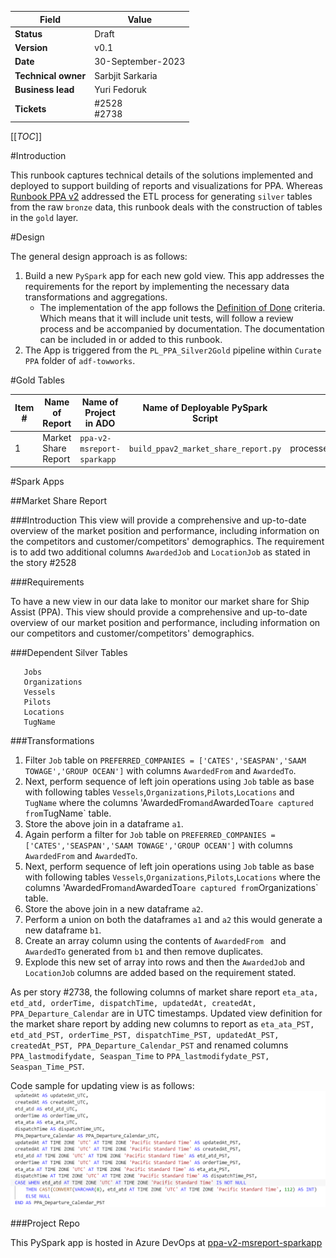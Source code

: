 |Field|Value|
|--|--|
|**Status**|Draft|
|**Version**| v0.1|
|**Date**|30-September-2023|
|**Technical owner**|Sarbjit Sarkaria|
|**Business lead**|Yuri Fedoruk|
|**Tickets**| #2528 <br> #2738

[[_TOC_]]

#Introduction

This runbook captures technical details of the solutions implemented and deployed to support building of reports and visualizations for PPA. Whereas [Runbook PPA v2](https://dev.azure.com/seaspan-edw/SMG-DataOps/_wiki/wikis/SMG%20Data%20Ops%20Wiki/124/Runbook-PPA-v2) addressed the ETL process for generating `silver` tables from the raw `bronze` data, this runbook deals with the construction of tables in the `gold` layer.

#Design

The general design approach is as follows:
1. Build a new `PySpark` app for each new gold view. This app addresses the requirements for the report by implementing the necessary data transformations and aggregations.
    * The implementation of the app follows the [Definition of Done](https://dev.azure.com/seaspan-edw/SMG-DataOps/_wiki/wikis/SMG%20Data%20Ops%20Wiki/116/Definition-of-Done-for-Technical-Work) criteria. Which means that it will include unit tests, will follow a review process and be accompanied by documentation. The documentation can be included in or added to this runbook.
2. The App is triggered from the `PL_PPA_Silver2Gold` pipeline within `Curate PPA` folder of `adf-towworks`.

#Gold Tables

Item # | Name of Report | Name of Project in ADO | Name of Deployable PySpark Script | Location of resulting Delta table
--------|----|-----------|-------------|--------
1 |Market Share Report | `ppa-v2-msreport-sparkapp` | `build_ppav2_market_share_report.py` | processed/gold/PPA/REPORT_PPA_MARKET_SHARE

#Spark Apps

##Market Share Report

###Introduction
This view will provide a comprehensive and up-to-date overview of the market position and performance, including information on the competitors and customer/competitors' demographics. The requirement is to add two additional columns `AwardedJob` and `LocationJob` as stated in the story #2528

###Requirements

To have a new view in our data lake to monitor our market share for Ship Assist (PPA). This view should provide a comprehensive and up-to-date overview of our market position and performance, including information on our competitors and customer/competitors' demographics.

###Dependent Silver Tables

```
   Jobs
   Organizations
   Vessels
   Pilots
   Locations
   TugName
```

###Transformations
1. Filter `Job` table on `PREFERRED_COMPANIES = ['CATES','SEASPAN','SAAM TOWAGE','GROUP OCEAN']` with columns `AwardedFrom` and `AwardedTo`.
2. Next, perform sequence of left join operations using `Job` table as base with following tables `Vessels`,`Organizations`,`Pilots`,`Locations` and `TugName` where the columns 'AwardedFrom` and `AwardedTo` are captured from `TugName` table.
3. Store the above join in a dataframe `a1`.
4. Again perform a filter for `Job` table on `PREFERRED_COMPANIES = ['CATES','SEASPAN','SAAM TOWAGE','GROUP OCEAN']` with columns `AwardedFrom` and `AwardedTo`.
5. Next, perform sequence of left join operations using `Job` table as base with following tables `Vessels`,`Organizations`,`Pilots`,`Locations` where the columns 'AwardedFrom` and `AwardedTo` are captured from `Organizations` table.
6. Store the above join in a new dataframe `a2`.
7. Perform a union on both the dataframes `a1` and `a2` this would generate a new dataframe `b1`.
8. Create an array column using the contents of `AwardedFrom ` and `AwardedTo` generated from `b1` and then remove duplicates.
9. Explode this new set of array into rows and then the `AwardedJob` and `LocationJob` columns are added based on the requirement stated.

As per story #2738, the following columns of market share report `eta_ata, etd_atd, orderTime, dispatchTime, updatedAt, createdAt, PPA_Departure_Calendar` are in UTC timestamps. Updated view definition for the market share report by adding new columns to report as `eta_ata_PST, etd_atd_PST, orderTime_PST, dispatchTime_PST, updatedAt_PST, createdAt_PST, PPA_Departure_Calendar_PST` and renamed columns `PPA_lastmodifydate, Seaspan_Time` to `PPA_lastmodifydate_PST, Seaspan_Time_PST`.

Code sample for updating view is as follows:
![PPA v2 gold view.png](/.attachments/PPA%20v2%20gold%20view-9944e8bd-1909-48d8-b6d6-17ce0e2471a3.png)

###Project Repo

This PySpark app is hosted in Azure DevOps at [ppa-v2-msreport-sparkapp](https://dev.azure.com/seaspan-edw/SMG-DataOps/_git/ppa-v2-msreport-sparkapp)
